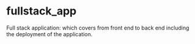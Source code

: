 # fullstack_app
Full stack application: which covers from front end to back end including the deployment of the application.
